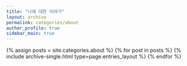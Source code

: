 ```yaml
---
title: "나에 대한 이야기"
layout: archive
permalink: categories/about
author_profile: true
sidebar_main: true
---
```

{% assign posts = site.categories.about %}
{% for post in posts %} 
    {% include archive-single.html type=page.entries_layout %} 
{% endfor %}